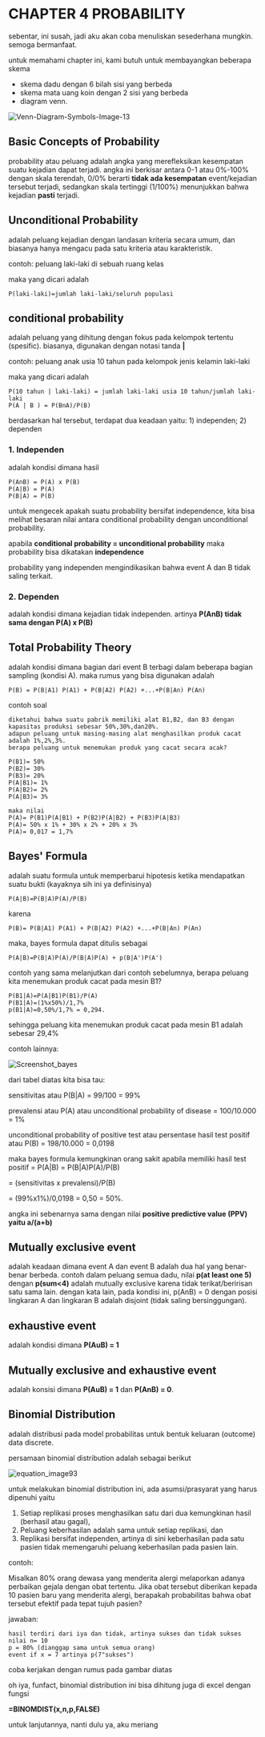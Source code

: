 # CHAPTER 4 PROBABILITY

sebentar, ini susah, jadi aku akan coba menuliskan sesederhana mungkin. semoga bermanfaat.

untuk memahami chapter ini, kami butuh untuk membayangkan beberapa skema
- skema dadu dengan 6 bilah sisi yang berbeda
- skema mata uang koin dengan 2 sisi yang berbeda
- diagram venn.
  
 ![Venn-Diagram-Symbols-Image-13](https://github.com/user-attachments/assets/202e109d-f53d-4700-a85d-ca1a0aacacb9)

## Basic Concepts of Probability
probability atau peluang adalah angka yang merefleksikan kesempatan suatu kejadian dapat terjadi. angka ini berkisar antara 0-1 atau 0%-100% dengan skala terendah, 0/0% berarti **tidak ada kesempatan** event/kejadian tersebut terjadi, sedangkan skala tertinggi (1/100%) menunjukkan bahwa kejadian **pasti** terjadi.

## Unconditional Probability
adalah peluang kejadian dengan landasan kriteria secara umum, dan biasanya hanya mengacu pada satu kriteria atau karakteristik.

contoh: peluang laki-laki di sebuah ruang kelas

maka yang dicari adalah

```
P(laki-laki)=jumlah laki-laki/seluruh populasi
```

## conditional probability
adalah peluang yang dihitung dengan fokus pada kelompok tertentu (spesific). biasanya, digunakan dengan notasi tanda **|**

contoh: peluang anak usia 10 tahun pada kelompok jenis kelamin laki-laki

maka yang dicari adalah
```
P(10 tahun | laki-laki) = jumlah laki-laki usia 10 tahun/jumlah laki-laki
P(A | B ) = P(BnA)/P(B)
```
berdasarkan hal tersebut, terdapat dua keadaan yaitu: 1) independen; 2) dependen

### 1. Independen
adalah kondisi dimana hasil
```
P(AnB) = P(A) x P(B)
P(A|B) = P(A)
P(B|A) = P(B)
```
untuk mengecek apakah suatu probability bersifat independence, kita bisa melihat besaran nilai antara conditional probability dengan unconditional probability.

apabila **conditional probability = unconditional probability** maka probability bisa dikatakan **independence**

probability yang independen mengindikasikan bahwa event A dan B tidak saling terkait.

### 2. Dependen
adalah kondisi dimana kejadian tidak independen. artinya **P(AnB) tidak sama dengan P(A) x P(B)**

## Total Probability Theory
adalah kondisi dimana bagian dari event B terbagi dalam beberapa bagian sampling (kondisi A). maka rumus yang bisa digunakan adalah
```
P(B) = P(B|A1) P(A1) + P(B|A2) P(A2) +...+P(B|An) P(An)
```

contoh soal
```
diketahui bahwa suatu pabrik memiliki alat B1,B2, dan B3 dengan kapasitas produksi sebesar 50%,30%,dan20%.
adapun peluang untuk masing-masing alat menghasilkan produk cacat adalah 1%,2%,3%.
berapa peluang untuk menemukan produk yang cacat secara acak?

P(B1)= 50%
P(B2)= 30%
P(B3)= 20%
P(A|B1)= 1%
P(A|B2)= 2%
P(A|B3)= 3%

maka nilai
P(A)= P(B1)P(A|B1) + P(B2)P(A|B2) + P(B3)P(A|B3)
P(A)= 50% x 1% + 30% x 2% + 20% x 3%
P(A)= 0,017 = 1,7%
```
## Bayes' Formula
adalah suatu formula untuk memperbarui hipotesis ketika mendapatkan suatu bukti (kayaknya sih ini ya definisinya)

```
P(A|B)=P(B|A)P(A)/P(B)
```
karena
```
P(B)= P(B|A1) P(A1) + P(B|A2) P(A2) +...+P(B|An) P(An)
```
maka, bayes formula dapat ditulis sebagai
```
P(A|B)=P(B|A)P(A)/P(B|A)P(A) + p(B|A')P(A')
```
contoh yang sama melanjutkan dari contoh sebelumnya, berapa peluang kita menemukan produk cacat pada mesin B1?
```
P(B1|A)=P(A|B1)P(B1)/P(A)
P(B1|A)=(1%x50%)/1,7%
p(B1|A)=0,50%/1,7% = 0,294.
```
sehingga peluang kita menemukan produk cacat pada mesin B1 adalah sebesar 29,4%

contoh lainnya:

![Screenshot_bayes](https://github.com/user-attachments/assets/fda6a3bf-253f-4b36-9e76-b901d4e0cad5)

dari tabel diatas kita bisa tau:

sensitivitas atau P(B|A) = 99/100 = 99%

prevalensi atau P(A) atau unconditional probability of disease = 100/10.000 = 1%

unconditional probability of positive test atau persentase hasil test positif atau P(B) = 198/10.000 = 0,0198

maka bayes formula kemungkinan orang sakit apabila memiliki hasil test positif  = P(A|B) = P(B|A)P(A)/P(B)

= (sensitivitas x prevalensi)/P(B)

= (99%x1%)/0,0198 = 0,50 = 50%. 

angka ini sebenarnya sama dengan nilai **positive predictive value (PPV) yaitu a/(a+b)**

## Mutually exclusive event
adalah keadaan dimana event A dan event B adalah dua hal yang benar-benar berbeda. contoh dalam peluang semua dadu, nilai **p(at least one 5)** dengan **p(sum<4)** adalah mutually exclusive karena tidak terikat/beririsan satu sama lain. dengan kata lain, pada kondisi ini, p(AnB) = 0 dengan posisi lingkaran A dan lingkaran B adalah disjoint (tidak saling bersinggungan).

## exhaustive event
adalah kondisi dimana **P(AuB) = 1**

## Mutually exclusive and exhaustive event
adalah konsisi dimana **P(AuB) = 1** dan **P(AnB) = 0**.

## Binomial Distribution
adalah distribusi pada model probabilitas untuk bentuk keluaran (outcome) data discrete.

persamaan binomial distribution adalah sebagai berikut

![equation_image93](https://github.com/user-attachments/assets/1d660394-ee09-4b45-80ca-9123e2850703)

untuk melakukan binomial distribution ini, ada asumsi/prasyarat yang harus dipenuhi yaitu
1. Setiap replikasi proses menghasilkan satu dari dua kemungkinan hasil (berhasil atau gagal),
2. Peluang keberhasilan adalah sama untuk setiap replikasi, dan
3. Replikasi bersifat independen, artinya di sini keberhasilan pada satu pasien tidak memengaruhi peluang keberhasilan pada pasien lain.

contoh:

Misalkan 80% orang dewasa yang menderita alergi melaporkan adanya perbaikan gejala dengan obat tertentu. Jika obat tersebut diberikan kepada 10 pasien baru yang menderita alergi, berapakah probabilitas bahwa obat tersebut efektif pada tepat tujuh pasien?

jawaban:

```
hasil terdiri dari iya dan tidak, artinya sukses dan tidak sukses
nilai n= 10
p = 80% (dianggap sama untuk semua orang)
event if x = 7 artinya p(7"sukses")
```
coba kerjakan dengan rumus pada gambar diatas

oh iya, funfact, binomial distribution ini bisa dihitung juga di excel dengan fungsi

**=BINOMDIST(x,n,p,FALSE)**

untuk lanjutannya, nanti dulu ya, aku meriang
